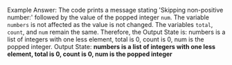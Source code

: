 Example Answer:
The code prints a message stating 'Skipping non-positive number:' followed by the value of the popped integer `num`. The variable `numbers` is not affected as the value is not changed. The variables `total`, `count`, and `num` remain the same. Therefore, the Output State is: numbers is a list of integers with one less element, total is 0, count is 0, num is the popped integer.
Output State: **numbers is a list of integers with one less element, total is 0, count is 0, num is the popped integer**